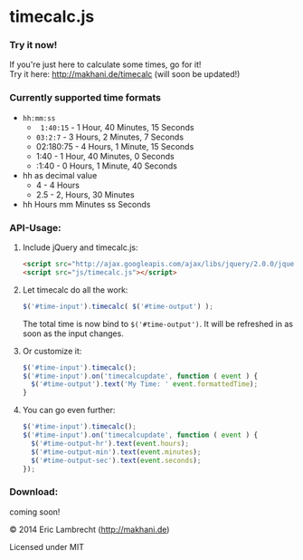 timecalc.js
===========

### Try it now!
If you're just here to calculate some times, go for it!  
Try it here: http://makhani.de/timecalc (will soon be updated!)

### Currently supported time formats
* `hh:mm:ss`
    * ` 1:40:15` - 1 Hour, 40 Minutes, 15 Seconds
    * `03:2:7`  - 3 Hours, 2 Minutes, 7 Seconds
    * 02:180:75 - 4 Hours, 1 Minute, 15 Seconds
    * 1:40 - 1 Hour, 40 Minutes, 0 Seconds
    * :1:40 - 0 Hours, 1 Minute, 40 Seconds
* hh as decimal value
    * 4 - 4 Hours
    * 2.5 - 2, Hours, 30 Minutes
* hh Hours mm Minutes ss Seconds

### API-Usage:  
1. Include jQuery and timecalc.js:
    ```html
    <script src="http://ajax.googleapis.com/ajax/libs/jquery/2.0.0/jquery.min.js"></script>
    <script src="js/timecalc.js"></script>
    ```

2. Let timecalc do all the work:
    ```javascript
    $('#time-input').timecalc( $('#time-output') );
    ```
    
    The total time is now bind to `$('#time-output')`. It will be refreshed in as soon as the input changes.
	
3. Or customize it:
    ```javascript
    $('#time-input').timecalc();
    $('#time-input').on('timecalcupdate', function ( event ) {
      $('#time-output').text('My Time: ' event.formattedTime);
    }
    ```

4. You can go even further:
    ```javascript
    $('#time-input').timecalc();
    $('#time-input').on('timecalcupdate', function ( event ) {
      $('#time-output-hr').text(event.hours);
      $('#time-output-min').text(event.minutes);
      $('#time-output-sec').text(event.seconds);
    });
    ```

### Download:  
coming soon!


© 2014 Eric Lambrecht (http://makhani.de)

Licensed under MIT

